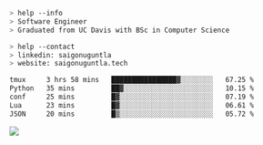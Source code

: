 ```bash
> help --info
> Software Engineer
> Graduated from UC Davis with BSc in Computer Science
```

```bash
> help --contact
> linkedin: saigonuguntla
> website: saigonuguntla.tech
```

<!--START_SECTION:waka-->

```txt
tmux     3 hrs 58 mins   ████████████████▓░░░░░░░░   67.25 %
Python   35 mins         ██▓░░░░░░░░░░░░░░░░░░░░░░   10.15 %
conf     25 mins         █▓░░░░░░░░░░░░░░░░░░░░░░░   07.19 %
Lua      23 mins         █▓░░░░░░░░░░░░░░░░░░░░░░░   06.61 %
JSON     20 mins         █▒░░░░░░░░░░░░░░░░░░░░░░░   05.72 %
```

<!--END_SECTION:waka-->

![](https://komarev.com/ghpvc/?username=saigonu&color=6A8AFF)
